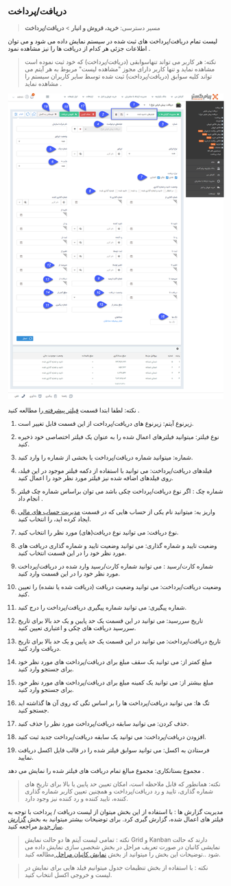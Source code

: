 ## دریافت/پرداخت

> مسیر دسترسی: **خرید، فروش و انبار** > **دریافت/پرداخت** 

لیست تمام دریافت/پرداخت های ثبت شده در سیستم نمایش داده می شود و می توان اطلاعات جزئی هر کدام از دریافت ها را نیز مشاهده نمود .

> نکته: هر کاربر می تواند تنهاسوابقی (دریافت/پرداخت) که خود ثبت نموده است مشاهده نماید و تنها کاربر دارای مجوز "مشاهده لیست" مربوط به هر  آیتم می تواند کلیه سوابق (دریافت/پرداخت) ثبت شده توسط سایر کاربران سیستم را مشاهده نماید .

![](daryaft.png)



نکته: لطفا ابتدا قسمت [ فیلتر پیشرفته ](https://github.com/1stco/PayamGostarDocs/blob/master/help%202.5.4/Customer-relationship-management/Advanced-filter/Advanced-filter.md) را مطالعه کنید .  


1. زیرنوع آیتم: زیرنوع های دریافت/پرداخت از این قسمت قابل تغییر است.

2. نوع فیلتر: میتوانید فیلترهای اعمال شده را به عنوان یک فیلتر اختصاصی خود ذخیره کنید.

3. شماره: میتوانید شماره دریافت/پرداخت یا بخشی از شماره را وارد کنید.

4. فیلدهای دریافت/پرداخت: می توانید با استفاده از دکمه فیلتر موجود در این فیلد، روی فیلدهای اضافه شده نیز فیلتر مورد نظر خود را اعمال کنید.

5. شماره چک :  اگر نوع دریافت/پرداخت چکی باشد می توان براساس شماره چک فیلتر انجام داد . 

6. واریز به: میتوانید نام یکی از حساب هایی که در قسمت [مدیریت حساب های مالی ](https://github.com/1stco/PayamGostarDocs/blob/master/help%202.5.4/Basic-Information/Financial-account-management/Financial-account-management.md)ایجاد کرده اید، را انتخاب کنید.

7. نوع دریافت: می توانید نوع دریافت(های) مورد نظر را انتخاب کنید.

8. وضعیت تایید و شماره گذاری: می توانید وضعیت تایید و شماره گذاری دریافت های مورد نظر خود را در این قسمت انتخاب کنید.

9. شماره کارت/رسید : می توانید شماره کارت/رسید وارد شده در دریافت/پرداخت مورد نظر خود را در این قسمت وارد کنید.

10. وضعیت دریافت/پرداخت: می توانید وضعیت دریافت (دریافت شده یا نشده) را تعیین کنید.

11. شماره پیگیری: می توانید شماره پیگیری دریافت/پرداخت را درج کنید.

12. تاریخ سررسید: می توانید در این قسمت یک حد پایین و یک حد بالا برای تاریخ سررسید دریافت های چکی و اعتباری تعیین کنید.

13. تاریخ دریافت/پرداخت: می توانید در این قسمت یک حد پایین و یک حد بالا برای تاریخ دریافت وارد کنید.

14. مبلغ کمتر از: می توانید یک سقف مبلغ برای دریافت/پرداخت های مورد نظر خود برای جستجو وارد کنید.

15. مبلغ بیشتر از: می توانید یک کمینه مبلغ برای دریافت/پرداخت های مورد نظر خود برای جستجو وارد کنید.

16. تگ ها: می توانید دریافت/پرداخت ها را بر اساس تگی که روی آن ها گذاشته اید جستجو کنید.

17. حذف کردن: می توانید سابقه دریافت/پرداخت مورد نظر را حذف کنید.

18. افزودن دریافت/پرداخت: می توانید یک سابقه دریافت/پرداخت جدید ثبت کنید.

19. فرستادن به اکسل: می توانید سوابق فیلتر شده را در قالب فایل اکسل دریافت نمایید.

  مجموع بستانکاری: مجموع مبالغ تمام دریافت های فیلتر شده را نمایش می دهد .

> نکته: همانطور که قابل ملاحظه است، امکان تعیین حد پایین یا بالا برای تاریخ های شماره گذاری، تایید و رد دریافت/پرداخت و همچنین تعیین کاربر شماره گذاری کننده، تایید کننده و رد کننده نیز وجود دارد.



مدیریت گزارش ها :  با استفاده از این بخش میتوان از لیست دریافت / پرداخت با توجه به فیلتر های اعمال شده، گزارش گیری کرد. برای توضیحات بیشتر میتوانید به بخش [گزارش ساز جدید](https://github.com/1stco/PayamGostarDocs/blob/master/help%202.5.4/Management-and-reports/Report-Builder/Report-Builder.md) مراجعه کنید.

> نکته : تمامی لیست آیتم ها دو حالت نمایش Grid و Kanban دارند که حالت نمایشی کانبان در صورت تعریف مراحل در بخش شخصی سازی نمایش داده می شود ..توضیحات این بخش را میتوانید از بخش [نمایش کانبان مراحل ](https://github.com/1stco/PayamGostarDocs/blob/master/help%202.5.4/Integrated-bank/Database/Records/leveling/leveling.md)مطالعه کنید.


> نکته :  با استفاده از بخش تنظیمات جدول میتوانیم فیلد هایی برای نمایش در لیست و خروجی اکسل انتخاب کنید.

